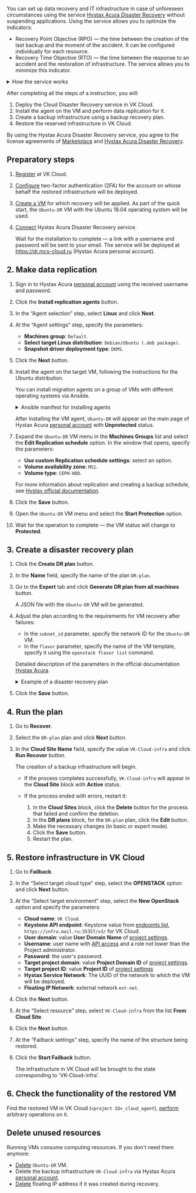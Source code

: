 You can set up data recovery and IT infrastructure in case of unforeseen circumstances using the service [Hystax Acura Disaster Recovery](https://msk.cloud.vk.com/app/en/services/marketplace/v2/apps/service/440568b5-e418-431f-9d43-e54eb20ee05a/latest/info/) without suspending applications. Using the service allows you to optimize the indicators:

- Recovery Point Objective (RPO) — the time between the creation of the last backup and the moment of the accident. It can be configured individually for each resource.
- Recovery Time Objective (RTO) — the time between the response to an accident and the restoration of infrastructure. The service allows you to minimize this indicator.

<details>
  <summary>How the service works</summary>

1. Agents are installed on target VMs to synchronize with Hystax Acura.
1. Data replication is performed for synchronized VMs. If necessary, the VM backup schedule is configured.
1. A disaster recovery plan is created: a description of the infrastructure and a set of instructions for recreating a business application in the VK Cloud. It is possible to create several plans. To reduce the RPO value, disaster recovery plans must be kept up to date.
1. A backup infrastructure is created based on the plan.
1. In case of emergency situations, the backup infrastructure takes over the entire load.

</details>

After completing all the steps of a instruction, you will:

1. Deploy the Cloud Disaster Recovery service in VK Cloud.
1. Install the agent on the VM and perform data replication for it.
1. Create a backup infrastructure using a backup recovery plan.
1. Restore the reserved infrastructure in VK Cloud.

By using the Hystax Acura Disaster Recovery service, you agree to the license agreements of [Marketplace](/ru/intro/start/legal/marketplace "change-lang") and [Hystax Acura Disaster Recovery](https://хст.рф/terms-of-use/).

## Preparatory steps

1. [Register](/en/intro/start/account-registration) at VK Cloud.
1. [Configure](/en/tools-for-using-services/account/service-management/account-manage/manage-2fa) two-factor authentication (2FA) for the account on whose behalf the restored infrastructure will be deployed.
1. [Create a VM](/en/computing/iaas/service-management/vm/vm-create) for which recovery will be applied. As part of the quick start, the `Ubuntu-DR` VM with the Ubuntu 18.04 operating system will be used.
1. [Connect](../../service-management/pr-instance-add/) Hystax Acura Disaster Recovery service.

   Wait for the installation to complete — a link with a username and password will be sent to your email. The service will be deployed at https://dr.mcs-cloud.ru (Hystax Acura personal account).

## 2. Make data replication

1. Sign in to Hystax Acura [personal account](https://dr.mcs-cloud.ru) using the received username and password.
1. Click the **Install replication agents** button.
1. In the “Agent selection” step, select **Linux** and click **Next**.
1. At the “Agent settings” step, specify the parameters:

   - **Machines group**: `Default`.
   - **Select target Linux distribution**: `Debian/Ubuntu (.deb package)`.
   - **Snapshot driver deployment type**: `DKMS`.

1. Click the **Next** button.
1. Install the agent on the target VM, following the instructions for the Ubuntu distribution.

   <info>

   You can install migration agents on a group of VMs with different operating systems via Ansible.

   </info>

   <details>
     <summary>Ansible manifest for installing agents</summary>

   ```yaml
   - hosts: all
     vars:
       ansible_ssh_pipelining: true

     tasks:
       - name: Generate URL rpm
         set_fact:
           download_url: "https://{{ acura_host }}/linux_agent/{{ customer_id }}?dist_type=rpm&platform=x64"
           remote_path: /tmp/hlragent.rpm
         when: ansible_os_family == "RedHat"

       - name: Generate URL deb
         set_fact:
           download_url: "https://{{ acura_host }}/linux_agent/{{ customer_id }}?dist_type=deb&platform=x64"
           remote_path: /tmp/hlragent.deb
         when: ansible_os_family == "Debian"

       - name: Download agent
         get_url:
           url: "{{ download_url }}"
           dest: "{{ remote_path }}"
           mode: 0644
           validate_certs: no
           timeout: 300
         become: yes

       - name: Install Hystax Linux Replication Agent from rpm package
         yum:
           name: "{{ remote_path }}"
           state: present
         become: yes
         when: ansible_os_family == "RedHat"

       - name: Install Hystax Linux Replication Agent from deb package
         apt:
           deb: "{{ remote_path }}"
           state: present
         become: yes
         when: ansible_os_family == "Debian"

       - name: Remove package file
         file:
           path: "{{ remote_path }}"
           state: absent
         become: yes
   ```

   </details>

   After installing the VM agent, `Ubuntu-DR` will appear on the main page of Hystax Acura [personal account](https://dr.mcs-cloud.ru) with **Unprotected** status.

1. Expand the `Ubuntu-DR` VM menu in the **Machines Groups** list and select the **Edit Replication schedule** option. In the window that opens, specify the parameters:

   - **Use custom Replication schedule settings**: select an option.
   - **Volume availability zone**: `MS1`.
   - **Volume type**: `CEPH-HDD`.

   <info>

   For more information about replication and creating a backup schedule, see [Hystax official documentation](https://hystax.com/documentation/dr/dr_overview.html#edit-replication-settings-schedule).

   </info>

1. Click the **Save** button.
1. Open the `Ubuntu-DR` VM menu and select the **Start Protection** option.
1. Wait for the operation to complete — the VM status will change to **Protected**.

## 3. Create a disaster recovery plan

1. Click the **Create DR plan** button.
1. In the **Name** field, specify the name of the plan `DR-plan`.
1. Go to the **Expert** tab and click **Generate DR plan from all machines** button.

   A JSON file with the `Ubuntu-DR` VM will be generated.

1. Adjust the plan according to the requirements for VM recovery after failures:

    - In the `subnet_id` parameter, specify the network ID for the `Ubuntu-DR` VM.
    - In the `flavor` parameter, specify the name of the VM template, specify it using the `openstack flavor list` command.

    Detailed description of the parameters in the official documentation [Hystax Acura](https://hystax.com/documentation/live-migration/migration_overview.html#migration-plan-syntax).

    <details>
    <summary>Example of a disaster recovery plan</summary>

    This plan describes two VMs and the subnet in which the migrated VMs will be deployed.

    ```JSON
    {
      "subnets": {
        "subnet_0": {
          "name": "subnet_0",
          "cidr": "10.0.1.0/24",
          "subnet_id": "2aebd081-44a8-480f-xxxx-yyyyyyyyyyyy"
        }
      },
      "devices": {
        "ubuntu01": {
          "id": "ec09a435-3389-d19f-4cf4-zzzzzzzzzzz",
          "security_groups": [
            "default_all"
          ],
          "availability_zone": "MS1",
          "rank": 0,
          "flavor": "Standard-4-8-80",
          "ports": [
            {
              "name": "port_0",
              "ip": "10.0.1.23",
              "floating_ip": true,
              "subnet": "subnet_0"
            }
          ]
        },
        "centos01": {
          "id": "a40d5ef3-e244-dab5-9df0-aaaaaaaaaaaa",
          "security_groups": [
            "default_all"
          ],
          "availability_zone": "DP1",
          "rank": 0,
          "flavor": "Standard-4-8-80",
          "ports": [
            {
              "name": "port_0",
              "ip": "10.0.1.27",
              "floating_ip": true,
              "subnet": "subnet_0"
            }
          ]
        }
      }
    }
    ```

    </details>

1. Click the **Save** button.

## 4. Run the plan

1. Go to **Recover**.
1. Select the `DR-plan` plan and click **Next** button.
1. In the **Cloud Site Name** field, specify the value `VK-Cloud-infra` and click **Run Recover** button.

   The creation of a backup infrastructure will begin.

   - If the process completes successfully, `VK-Cloud-infra` will appear in the **Cloud Site** block with **Active** status.
   - If the process ended with errors, restart it:

     1. In the **Cloud Sites** block, click the **Delete** button for the process that failed and confirm the deletion.
     1. In the **DR plans** block, for the `DR-plan` plan, click the **Edit** button.
     1. Make the necessary changes (in basic or expert mode).
     1. Click the **Save** button.
     1. Restart the plan.

</info>

## 5. Restore infrastructure in VK Cloud

1. Go to **Failback**.
1. In the “Select target cloud type” step, select the **OPENSTACK** option and click **Next** button.
1. At the “Select target environment” step, select the **New OpenStack** option and specify the parameters:

   - **Cloud name**: `VK Cloud`.
   - **Keystone API endpoint**: Keystone value from [endpoints list](https://msk.cloud.vk.com/app/mcs3723876490/project/endpoints), `https://infra.mail.ru:35357/v3/` for VK Cloud.
   - **User domain**: value **User Domain Name** of [project settings](https://msk.cloud.vk.com/app/project/keys).
   - **Username**: user name with [API access](/en/tools-for-using-services/api/rest-api/enable-api) and a role not lower than the Project administrator.
   - **Password**: the user's password.
   - **Target project domain**: value **Project Domain ID** of [project settings](https://msk.cloud.vk.com/app/project/keys).
   - **Target project ID**: value **Project ID** of [project settings](https://msk.cloud.vk.com/app/project/keys)
   - **Hystax Service Network**: The UUID of the network to which the VM will be deployed.
   - **Floating IP Network**: external network `ext-net`.

1. Click the **Next** button.
1. At the “Select resource” step, select `VK-Cloud-infra` from the list **From Cloud Site**.
1. Click the **Next** button.
1. At the “Failback settings” step, specify the name of the structure being restored.
1. Click the **Start Failback** button.

   The infrastructure in VK Cloud will be brought to the state corresponding to 'VK-Cloud-infra'.

## 6. Check the functionality of the restored VM

Find the restored VM in VK Cloud (`<project ID>_cloud_agent`), [perform](/en/computing/iaas/service-management/vm/vm-manage) arbitrary operations on it.

## Delete unused resources

Running VMs consume computing resources. If you don't need them anymore:

- [Delete](/en/computing/iaas/service-management/vm/vm-manage#delete_vm) `Ubuntu-DR` VM.
- Delete the backup infrastructure `VK-Cloud-infra` via Hystax Acura [personal account](https://dr.mcs-cloud.ru).
- [Delete](/en/networks/vnet/service-management/floating-ip#removing_floating_ip_address_from_the_project) floating IP address if it was created during recovery.
